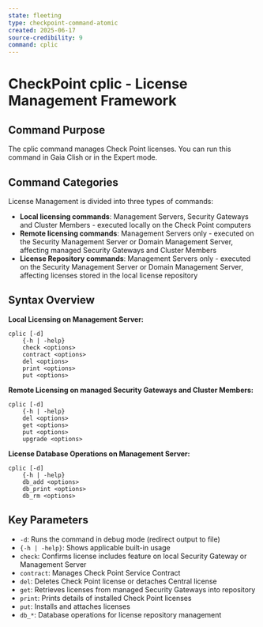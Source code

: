 ```yaml
---
state: fleeting
type: checkpoint-command-atomic
created: 2025-06-17
source-credibility: 9
command: cplic
---
```


# CheckPoint cplic - License Management Framework

## Command Purpose
The cplic command manages Check Point licenses. You can run this command in Gaia Clish or in the Expert mode.

## Command Categories
License Management is divided into three types of commands:
- **Local licensing commands**: Management Servers, Security Gateways and Cluster Members - executed locally on the Check Point computers
- **Remote licensing commands**: Management Servers only - executed on the Security Management Server or Domain Management Server, affecting managed Security Gateways and Cluster Members
- **License Repository commands**: Management Servers only - executed on the Security Management Server or Domain Management Server, affecting licenses stored in the local license repository

## Syntax Overview
**Local Licensing on Management Server:**
```
cplic [-d]
    {-h | -help}
    check <options>
    contract <options>
    del <options>
    print <options>
    put <options>
```

**Remote Licensing on managed Security Gateways and Cluster Members:**
```
cplic [-d]
    {-h | -help}
    del <options>
    get <options>
    put <options>
    upgrade <options>
```

**License Database Operations on Management Server:**
```
cplic [-d]
    {-h | -help}
    db_add <options>
    db_print <options>
    db_rm <options>
```

## Key Parameters
- `-d`: Runs the command in debug mode (redirect output to file)
- `{-h | -help}`: Shows applicable built-in usage
- `check`: Confirms license includes feature on local Security Gateway or Management Server
- `contract`: Manages Check Point Service Contract
- `del`: Deletes Check Point license or detaches Central license
- `get`: Retrieves licenses from managed Security Gateways into repository
- `print`: Prints details of installed Check Point licenses
- `put`: Installs and attaches licenses
- `db_*`: Database operations for license repository management